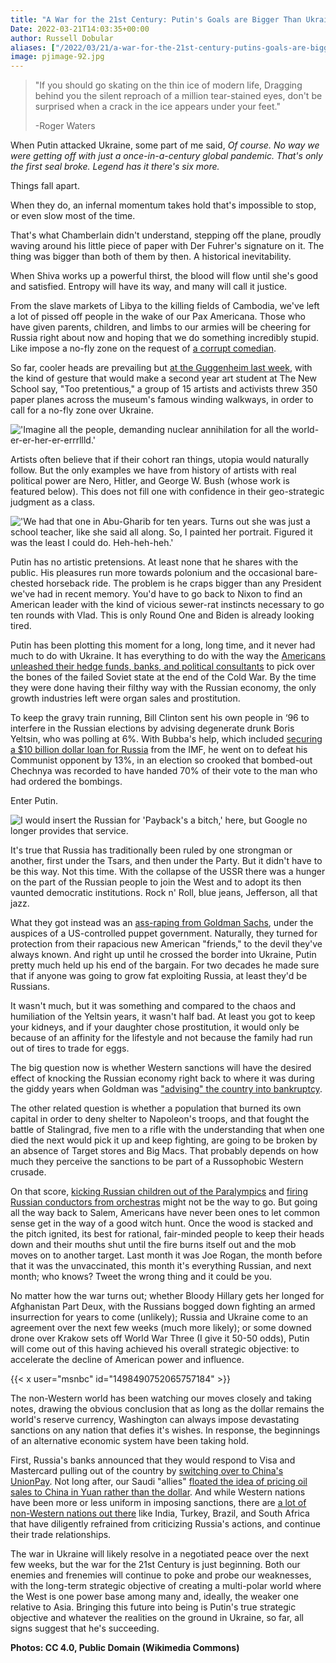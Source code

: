 ```yaml
---
title: "A War for the 21st Century: Putin's Goals are Bigger Than Ukraine"
Date: 2022-03-21T14:03:35+00:00
author: Russell Dobular
aliases: ["/2022/03/21/a-war-for-the-21st-century-putins-goals-are-bigger-than-ukraine"]
image: pjimage-92.jpg
---
```


> "If you should go skating on the thin ice of modern life, 
> Dragging behind you the silent reproach of a million tear-stained eyes, 
> don't be surprised when a crack in the ice appears under your feet."
> 
> -Roger Waters

When Putin attacked Ukraine, some part of me said, *Of course. No way we were getting off with just a once-in-a-century global pandemic. That's only the first seal broke. Legend has it there's six more.*

Things fall apart.

When they do, an infernal momentum takes hold that's impossible to stop, or even slow most of the time.

That's what Chamberlain didn't understand, stepping off the plane, proudly waving around his little piece of paper with Der Fuhrer's signature on it. The thing was bigger than both of them by then. A historical inevitability.

When Shiva works up a powerful thirst, the blood will flow until she's good and satisfied. Entropy will have its way, and many will call it justice.

From the slave markets of Libya to the killing fields of Cambodia, we've left a lot of pissed off people in the wake of our Pax Americana. Those who have given parents, children, and limbs to our armies will be cheering for Russia right about now and hoping that we do something incredibly stupid. Like impose a no-fly zone on the request of [a corrupt comedian](https://www.theguardian.com/news/2021/oct/03/revealed-anti-oligarch-ukrainian-president-offshore-connections-volodymyr-zelenskiy).

So far, cooler heads are prevailing but [at the Guggenheim last week](https://hyperallergic.com/715642/calling-for-no-fly-zone-over-ukraine-artists-launch-hundreds-of-paper-planes-at-guggenheim-museum/), with the kind of gesture that would make a second year art student at The New School say, "Too pretentious," a group of 15 artists and activists threw 350 paper planes across the museum's famous winding walkways, in order to call for a no-fly zone over Ukraine.

![](1-image.jpg "'Imagine all the people, demanding nuclear annihilation for all the world-er-er-her-er-errrllld.'")

Artists often believe that if their cohort ran things, utopia would naturally follow. But the only examples we have from history of artists with real political power are Nero, Hitler, and George W. Bush (whose work is featured below). This does not fill one with confidence in their geo-strategic judgment as a class.

![](2-image.jpg "'We had that one in Abu-Gharib for ten years. Turns out she was just a school teacher, like she said all along. So, I painted her portrait. Figured it was the least I could do. Heh-heh-heh.'")

Putin has no artistic pretensions. At least none that he shares with the public. His pleasures run more towards polonium and the occasional bare-chested horseback ride. The problem is he craps bigger than any President we've had in recent memory. You'd have to go back to Nixon to find an American leader with the kind of vicious sewer-rat instincts necessary to go ten rounds with Vlad. This is only Round One and Biden is already looking tired.

Putin has been plotting this moment for a long, long time, and it never had much to do with Ukraine. It has everything to do with the way the [Americans unleashed their hedge funds, banks, and political consultants](https://www.pbs.org/wgbh/pages/frontline/shows/crash/etc/russia.html) to pick over the bones of the failed Soviet state at the end of the Cold War. By the time they were done having their filthy way with the Russian economy, the only growth industries left were organ sales and prostitution. 

To keep the gravy train running, Bill Clinton sent his own people in ‘96 to interfere in the Russian elections by advising degenerate drunk Boris Yeltsin, who was polling at 6%. With Bubba's help, which included [securing a $10 billion dollar loan for Russia](https://www.theatlantic.com/ideas/archive/2018/07/the-us-has-a-long-history-of-election-meddling/565538/) from the IMF, he went on to defeat his Communist opponent by 13%, in an election so crooked that bombed-out Chechnya was recorded to have handed 70% of their vote to the man who had ordered the bombings.

Enter Putin.

![](3-image.jpg "I would insert the Russian for 'Payback's a bitch,' here, but Google no longer provides that service.")

It's true that Russia has traditionally been ruled by one strongman or another, first under the Tsars, and then under the Party. But it didn't have to be this way. Not this time. With the collapse of the USSR there was a hunger on the part of the Russian people to join the West and to adopt its then vaunted democratic institutions. Rock n' Roll, blue jeans, Jefferson, all that jazz.

What they got instead was an [ass-raping from Goldman Sachs](https://www.nytimes.com/1998/10/18/business/easy-money-special-report-for-russia-its-us-bankers-match-wasn-t-made-heaven.html), under the auspices of a US-controlled puppet government. Naturally, they turned for protection from their rapacious new American "friends," to the devil they've always known. And right up until he crossed the border into Ukraine, Putin pretty much held up his end of the bargain. For two decades he made sure that if anyone was going to grow fat exploiting Russia, at least they'd be Russians.

It wasn't much, but it was something and compared to the chaos and humiliation of the Yeltsin years, it wasn't half bad. At least you got to keep your kidneys, and if your daughter chose prostitution, it would only be because of an affinity for the lifestyle and not because the family had run out of tires to trade for eggs.

The big question now is whether Western sanctions will have the desired effect of knocking the Russian economy right back to where it was during the giddy years when Goldman was ["advising" the country into bankruptcy](https://www.rbth.com/blogs/2013/02/01/goldman_sachs_and_the_dark_days_of_russia_22025).

The other related question is whether a population that burned its own capital in order to deny shelter to Napoleon's troops, and that fought the battle of Stalingrad, five men to a rifle with the understanding that when one died the next would pick it up and keep fighting, are going to be broken by an absence of Target stores and Big Macs. That probably depends on how much they perceive the sanctions to be part of a Russophobic Western crusade. 

On that score, [kicking Russian children out of the Paralympics](https://www.nbcchicago.com/news/sports/russian-belarusian-athletes-out-of-paralympics-stunning-about-face/2773880/#:~:text=In%20a%20stunning%20reversal%2C%20Russian,Committee%20said%20Thursday%20in%20Beijing) and [firing Russian conductors from orchestras](https://abcnews.go.com/Entertainment/wireStory/munich-fires-russian-conductor-gergiev-supporting-putin-83174620) might not be the way to go. But going all the way back to Salem, Americans have never been ones to let common sense get in the way of a good witch hunt. Once the wood is stacked and the pitch ignited, its best for rational, fair-minded people to keep their heads down and their mouths shut until the fire burns itself out and the mob moves on to another target. Last month it was Joe Rogan, the month before that it was the unvaccinated, this month it's everything Russian, and next month; who knows? Tweet the wrong thing and it could be you. 

No matter how the war turns out; whether Bloody Hillary gets her longed for Afghanistan Part Deux, with the Russians bogged down fighting an armed insurrection for years to come (unlikely); Russia and Ukraine come to an agreement over the next few weeks (much more likely); or some downed drone over Krakow sets off World War Three (I give it 50-50 odds), Putin will come out of this having achieved his overall strategic objective: to accelerate the decline of American power and influence.

{{< x user="msnbc" id="1498490752065757184" >}}

The non-Western world has been watching our moves closely and taking notes, drawing the obvious conclusion that as long as the dollar remains the world's reserve currency, Washington can always impose devastating sanctions on any nation that defies it's wishes. In response, the beginnings of an alternative economic system have been taking hold.

First, Russia's banks announced that they would respond to Visa and Mastercard pulling out of the country by [switching over to China's UnionPay](https://www.reuters.com/business/finance/russian-banks-rush-switch-chinese-card-system-2022-03-06/). Not long after, our Saudi "allies" [floated the idea of pricing oil sales to China in Yuan rather than the dollar](https://thehill.com/policy/energy-environment/598257-saudi-arabia-considers-accepting-yuan-instead-of-dollar-for-oil). And while Western nations have been more or less uniform in imposing sanctions, there are [a lot of non-Western nations out there](https://www.washingtonpost.com/world/2022/03/10/putin-india-brazil-south-africa-eritrea-belarus/) like India, Turkey, Brazil, and South Africa that have diligently refrained from criticizing Russia's actions, and continue their trade relationships.

The war in Ukraine will likely resolve in a negotiated peace over the next few weeks, but the war for the 21st Century is just beginning. Both our enemies and frenemies will continue to poke and probe our weaknesses, with the long-term strategic objective of creating a multi-polar world where the West is one power base among many and, ideally, the weaker one relative to Asia. Bringing this future into being is Putin's true strategic objective and whatever the realities on the ground in Ukraine, so far, all signs suggest that he's succeeding.

**Photos: CC 4.0, Public Domain (Wikimedia Commons)**
